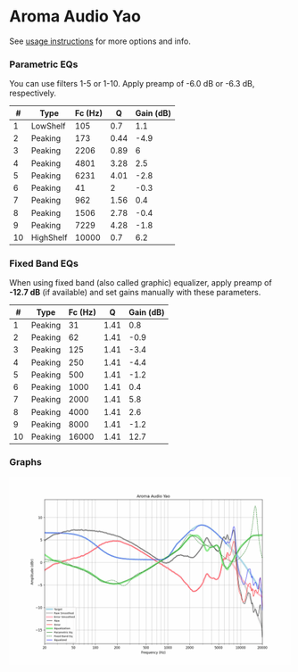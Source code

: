 # Aroma Audio Yao
See [usage instructions](https://github.com/jaakkopasanen/AutoEq#usage) for more options and info.

### Parametric EQs
You can use filters 1-5 or 1-10. Apply preamp of -6.0 dB or -6.3 dB, respectively.

|   # | Type      |   Fc (Hz) |    Q |   Gain (dB) |
|-----|-----------|-----------|------|-------------|
|   1 | LowShelf  |       105 | 0.7  |         1.1 |
|   2 | Peaking   |       173 | 0.44 |        -4.9 |
|   3 | Peaking   |      2206 | 0.89 |         6   |
|   4 | Peaking   |      4801 | 3.28 |         2.5 |
|   5 | Peaking   |      6231 | 4.01 |        -2.8 |
|   6 | Peaking   |        41 | 2    |        -0.3 |
|   7 | Peaking   |       962 | 1.56 |         0.4 |
|   8 | Peaking   |      1506 | 2.78 |        -0.4 |
|   9 | Peaking   |      7229 | 4.28 |        -1.8 |
|  10 | HighShelf |     10000 | 0.7  |         6.2 |

### Fixed Band EQs
When using fixed band (also called graphic) equalizer, apply preamp of **-12.7 dB** (if available) and set gains manually with these parameters.

|   # | Type    |   Fc (Hz) |    Q |   Gain (dB) |
|-----|---------|-----------|------|-------------|
|   1 | Peaking |        31 | 1.41 |         0.8 |
|   2 | Peaking |        62 | 1.41 |        -0.9 |
|   3 | Peaking |       125 | 1.41 |        -3.4 |
|   4 | Peaking |       250 | 1.41 |        -4.4 |
|   5 | Peaking |       500 | 1.41 |        -1.2 |
|   6 | Peaking |      1000 | 1.41 |         0.4 |
|   7 | Peaking |      2000 | 1.41 |         5.8 |
|   8 | Peaking |      4000 | 1.41 |         2.6 |
|   9 | Peaking |      8000 | 1.41 |        -1.2 |
|  10 | Peaking |     16000 | 1.41 |        12.7 |

### Graphs
![](./Aroma%20Audio%20Yao.png)
